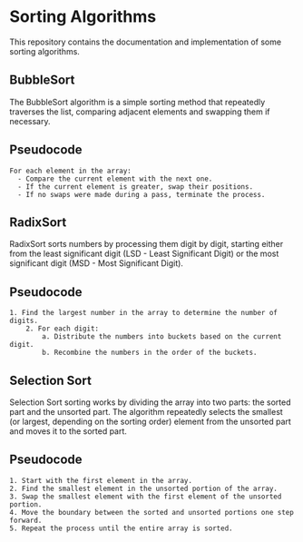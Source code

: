 # Sorting Algorithms

This repository contains the documentation and implementation of some sorting algorithms.

## BubbleSort

The BubbleSort algorithm is a simple sorting method that repeatedly traverses the list, comparing adjacent elements and
swapping them if necessary.

## Pseudocode

```plaintext
For each element in the array:
  - Compare the current element with the next one.
  - If the current element is greater, swap their positions.
  - If no swaps were made during a pass, terminate the process.
```

## RadixSort

RadixSort sorts numbers by processing them digit by digit, starting either from the least significant digit (LSD - Least
Significant Digit) or the most significant digit (MSD - Most Significant Digit).

## Pseudocode

```plaintext
1. Find the largest number in the array to determine the number of digits.
    2. For each digit:
        a. Distribute the numbers into buckets based on the current digit.
        b. Recombine the numbers in the order of the buckets.
```

## Selection Sort

Selection Sort sorting works by dividing the array into two parts: the sorted
part and the unsorted part. The algorithm repeatedly selects the smallest (or largest, depending on the sorting order)
element from the unsorted part and moves it to the sorted part.

## Pseudocode

```plaintext
1. Start with the first element in the array.
2. Find the smallest element in the unsorted portion of the array.
3. Swap the smallest element with the first element of the unsorted portion.
4. Move the boundary between the sorted and unsorted portions one step forward.
5. Repeat the process until the entire array is sorted.
```